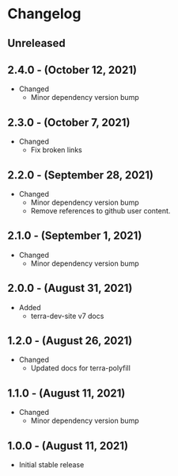 # Changelog

## Unreleased

## 2.4.0 - (October 12, 2021)

* Changed
  * Minor dependency version bump

## 2.3.0 - (October 7, 2021)

* Changed
  * Fix broken links

## 2.2.0 - (September 28, 2021)

* Changed
  * Minor dependency version bump
  * Remove references to github user content.

## 2.1.0 - (September 1, 2021)

* Changed
  * Minor dependency version bump

## 2.0.0 - (August 31, 2021)

* Added
  * terra-dev-site v7 docs

## 1.2.0 - (August 26, 2021)

* Changed
  * Updated docs for terra-polyfill

## 1.1.0 - (August 11, 2021)

* Changed
  * Minor dependency version bump

## 1.0.0 - (August 11, 2021)

* Initial stable  release
